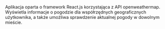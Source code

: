 Aplikacja oparta o framework React.js korzystająca z API openweathermap.
Wyświetla informacje o pogodzie dla współrzędnych geograficznych użytkownika, a także umożliwa sprawdzenie aktualnej pogody w dowolnym mieście.
